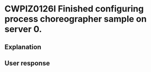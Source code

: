 # CWPIZ0126I Finished configuring process choreographer sample on server 0.

## Explanation

## User response